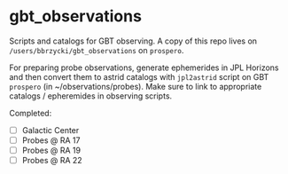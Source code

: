 # gbt_observations
Scripts and catalogs for GBT observing. A copy of this repo lives on `/users/bbrzycki/gbt_observations` on `prospero`.

For preparing probe observations, generate ephemerides in JPL Horizons and then convert them to astrid catalogs with `jpl2astrid` script on GBT `prospero` (in ~/observations/probes). Make sure to link to appropriate catalogs / epheremides in observing scripts.

Completed:
- [ ] Galactic Center
- [ ] Probes @ RA 17
- [ ] Probes @ RA 19
- [ ] Probes @ RA 22
